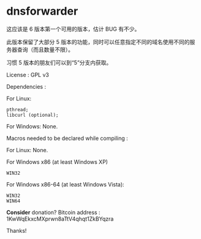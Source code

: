 dnsforwarder
============

这应该是 6 版本第一个可用的版本，估计 BUG 有不少。

此版本保留了大部分 5 版本的功能，同时可以任意指定不同的域名使用不同的服务器查询（而且数量不限）。

习惯 5 版本的朋友们可以到“5”分支内获取。

License :
GPL v3

Dependencies :

  For Linux:

    pthread;
    libcurl (optional);

  For Windows:
  None.

Macros needed to be declared while compiling :

  For Linux:
  None.

  For Windows x86 (at least Windows XP)

    WIN32

  For Windows x86-64 (at least Windows Vista):

    WIN32
    WIN64

**Consider** donation?
Bitcoin address : 1KwWqEkxcMXprwn8aTtV4qhqt1ZkBYqzra

Thanks!
